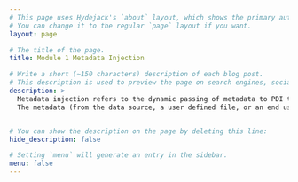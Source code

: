 ```yaml
---
# This page uses Hydejack's `about` layout, which shows the primary author's picture and about text at the top.
# You can change it to the regular `page` layout if you want.
layout: page

# The title of the page.
title: Module 1 Metadata Injection

# Write a short (~150 characters) description of each blog post.
# This description is used to preview the page on search engines, social media, etc.
description: >
  Metadata injection refers to the dynamic passing of metadata to PDI transformations at run time in order to control complex data integration logic. 
  The metadata (from the data source, a user defined file, or an end user request) can be injected on the fly into a transformation template, providing the “instructions” to generate actual transformations. 


# You can show the description on the page by deleting this line:
hide_description: false

# Setting `menu` will generate an entry in the sidebar.
menu: false
---
```



